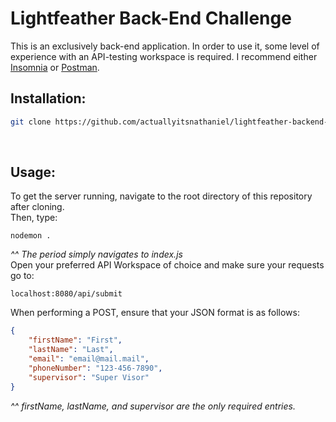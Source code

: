 # Lightfeather Back-End Challenge

This is an exclusively back-end application. In order to use it, some level of experience with an API-testing workspace is required. I recommend either [Insomnia](insomnia.rest) or [Postman](https://www.postman.com/).
</br>

## Installation:

```bash
git clone https://github.com/actuallyitsnathaniel/lightfeather-backend-challenge.git
```

</br>

## Usage:

To get the server running, navigate to the root directory of this repository after cloning. </br>
Then, type:

```
nodemon .
```

_^^ The period simply navigates to index.js_
</br>
Open your preferred API Workspace of choice and make sure your requests go to:

```https
localhost:8080/api/submit
```

When performing a POST, ensure that your JSON format is as follows:

```JSON
{
	"firstName": "First",
	"lastName": "Last",
	"email": "email@mail.mail",
	"phoneNumber": "123-456-7890",
	"supervisor": "Super Visor"
}
```

_^^ firstName, lastName, and supervisor are the only required entries._
